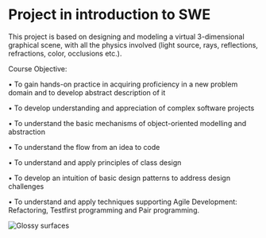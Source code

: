 # Project in introduction to SWE
This project is based on designing and modeling a virtual 3-dimensional graphical scene, with all the physics
involved (light source, rays, reflections, refractions, color, occlusions etc.).


Course Objective:

• To gain hands-on practice in acquiring proficiency in a new problem domain and to develop
abstract description of it

• To develop understanding and appreciation of complex software projects

• To understand the basic mechanisms of object-oriented modelling and abstraction

• To understand the flow from an idea to code

• To understand and apply principles of class design

• To develop an intuition of basic design patterns to address design challenges

• To understand and apply techniques supporting Agile Development: Refactoring, Testfirst
programming and Pair programming.



![Glossy surfaces](https://raw.githubusercontent.com/yoelbassin/PSWE/master/Images/Glossy%20test.jpg)
